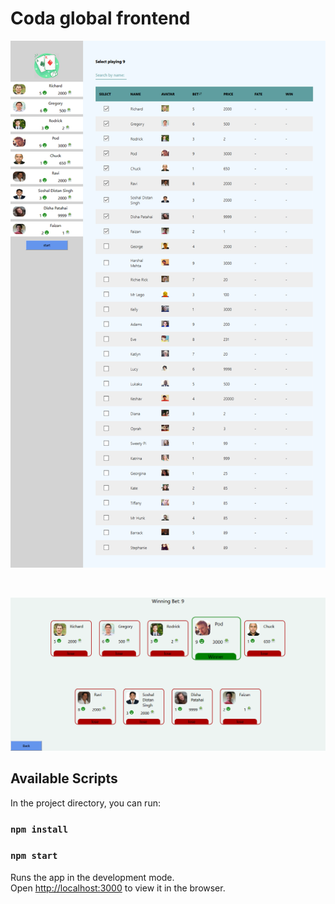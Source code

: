 # Coda global frontend

![plot](./images/home.png)

<br/>

![plot](./images/match.png)

## Available Scripts

In the project directory, you can run:

### `npm install`

### `npm start`

Runs the app in the development mode.\
Open [http://localhost:3000](http://localhost:3000) to view it in the browser.
